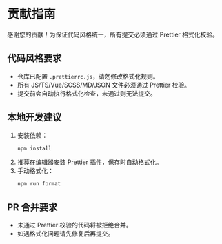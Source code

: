 # 贡献指南

感谢您的贡献！为保证代码风格统一，所有提交必须通过 Prettier 格式化校验。

## 代码风格要求

- 仓库已配置 `.prettierrc.js`，请勿修改格式化规则。
- 所有 JS/TS/Vue/SCSS/MD/JSON 文件必须通过 Prettier 校验。
- 提交前会自动执行格式化检查，未通过则无法提交。

## 本地开发建议

1. 安装依赖：
    ```bash
    npm install
    ```
2. 推荐在编辑器安装 Prettier 插件，保存时自动格式化。
3. 手动格式化：
    ```bash
    npm run format
    ```

## PR 合并要求

- 未通过 Prettier 校验的代码将被拒绝合并。
- 如遇格式化问题请先修复后再提交。
